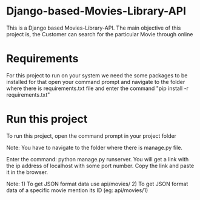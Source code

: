 # Django-based-Movies-Library-API
This is a Django based Movies-Library-API. The main objective of this project is, the Customer can search for the particular Movie through online

# Requirements
For this project to run on your system we need the some packages to be installed for that open your command prompt and navigate to the folder where there is requirements.txt file and enter the command "pip install -r requirements.txt"

# Run this project
To run this project, open the command prompt in your project folder

Note: You have to navigate to the folder where there is manage.py file.

Enter the command: python manage.py runserver. You will get a link with the ip address of localhost with some port number. Copy the link and paste it in the browser.

Note: 1) To get JSON format data use api/movies/
      2) To get JSON format data of a specific movie mention its ID (eg: api/movies/1)
